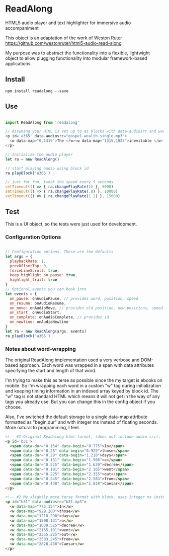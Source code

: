 # ReadAlong

HTML5 audio player and text highlighter for immersive audio accompaniment

This object is an adaptation of the work of Weston Ruter https://github.com/westonruter/html5-audio-read-along

My purpose was to abstract the functionality into a flexible, lightwight object to allow plugging functionality into modular framework-based applications. 

## Install

```npm install readalong --save```

## Use

```javascript

import ReadAlong from 'readalong'

// Assuming your HTML is set up to as blocks with data-audiosrc and words with data-map attributes like so:
<p id='a365' data-audiosrc="gospel-wealth-single.mp3"> 
  <w data-map="0,1315">The </w><w data-map="1315,1925">inevitable </w>
</p>

// Initialize the audio player
let ra = new ReadAlong()  

// start playing audio using block id
ra.playBlock('a365')  

// just for fun, tweak the speed every 5 seconds
setTimeout(() => { ra.changePlayRate(1) }, 5000) 
setTimeout(() => { ra.changePlayRate(.8) }, 10000) 
setTimeout(() => { ra.changePlayRate(1.2) }, 15000)  


```

## Test

This is a UI object, so the tests were just used for development.  






### Configuration Options

```javascript

// Configuration options. These are the defaults
let args = { 
  playbackRate: 1,
  prevOffsetTop: 0, 
  forceLineScroll: true,  
  keep_highlight_on_pause: true,
  highlight_trail: true
}
// Optional events you can hook into
let events = {
  on_pause: onAudioPause, // provides word, position, speed
  on_resume: onAudioResume,
  on_move: onAudioMove, // provides old position, new positions, speed
  on_start: onAudioStart, 
  on_complete: onAudioComplete, // provides id
  on_newline: onAudioNewline
} 
let ra = new ReadAlong(args, events)  
ra.playBlock('a365')  

```

### Notes about word-wrapping

The original ReadAlong implementation used a very verbose and DOM-based approach. Each word was wrapped in a span with data attributes specifying the start and length of that word.

I'm trying to make this as terse as possible since the my target is ebooks on mobile. So I'm wrapping each word in a custom "w" tag during initialization and keeping timing information in an indexed array keyed by block id. The "w" tag is not standard HTML which means it will not get in the way of any <span> tags you already use. But you can change this in the config object if you choose.

Also, I've switched the default storage to a single data-map attribute formatted as "begin,dur" and with integer ms instead of floating seconds. More natural to programming, I feel.


```html
<!-- #1 Original Readalong html format, (does not include audio src): -->
<p id='b31'>
  <span data-dur="0.154" data-begin="0.775">In</span> 
  <span data-dur="0.28" data-begin="0.929">those</span> 
  <span data-dur="0.29" data-begin="1.218">days</span> 
  <span data-dur="0.131" data-begin="1.508">a</span> 
  <span data-dur="0.525" data-begin="1.639">decree</span> 
  <span data-dur="0.191" data-begin="2.165">went</span> 
  <span data-dur="0.225" data-begin="2.355">out</span> 
  <span data-dur="0.245" data-begin="2.583">from</span> 
  <span data-dur="0.438" data-begin="2.828">Caesar</span>
</p>

<!-- #2 My slightly more terse format with block, uses integer ms instead of seconds -->  
<p id="b31" data-audiosrc="b31.mp3">
  <w data-map="775,154">In</w> 
  <w data-map="929,280">those</w> 
  <w data-map="1218,290">days</w> 
  <w data-map="1508,131">a</w> 
  <w data-map="1639,525">decree</w> 
  <w data-map="2165,191">went</w> 
  <w data-map="2355,225">out</w> 
  <w data-map="2583,245">from</w> 
  <w data-map="2828,438">Caesar</w>
</p>

```

 


